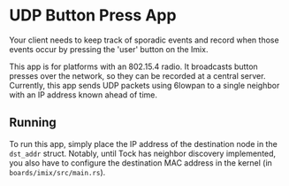 # UDP Button Press App

Your client needs to keep track of sporadic events and record when those events
occur by pressing the 'user' button on the Imix.

This app is for platforms with an 802.15.4 radio. It broadcasts button presses
over the network, so they can be recorded at a central server. Currently, this
app sends UDP packets using 6lowpan to a single neighbor with an IP address
known ahead of time.

## Running

To run this app, simply place the IP address of the destination node in the
`dst_addr` struct. Notably, until Tock has neighbor discovery implemented, you
also have to configure the destination MAC address in the kernel (in
`boards/imix/src/main.rs`).
